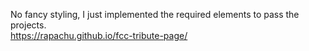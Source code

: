 No fancy styling, I just implemented the required elements to pass the projects.  
https://rapachu.github.io/fcc-tribute-page/

